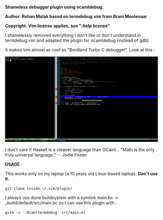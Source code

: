 **Shameless debugger plugin using ocamldebug.**

**Author: Rehan Malak based on termdebug.vim from Bram Moolenaar**

**Copyright: Vim license applies, see ":help license"**

I shamelessly removed everything I don't like or don't understand in termdebug.vim and adapted the plugin for ocamldebug (instead of gdb)

It makes vim almost as cool as "Bordland Turbo C debugger". Look at this :

![alt text](ocamltermdebug.png)

I don't care if Haskell is a cleaner language than OCaml... "Math is the only truly universal language." -- Jodie Foster

**USAGE** :

This works only on my laptop (a 10 years old Linux-based laptop). **Don't use it.**

``git clone inside ~/.vim/plugin/``

I always use dune buildsystem with a symlink main.bc -> _build/default/src/main.bc
so I can use this plugin with :

``gvim -c ':Ocamltermdebug' src/main.ml``
